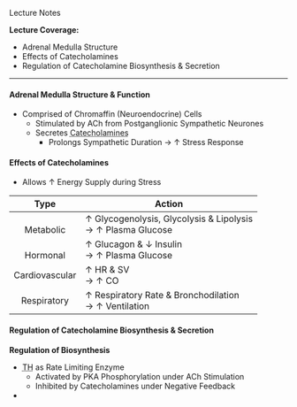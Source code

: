 Lecture Notes

**Lecture Coverage:**
- Adrenal Medulla Structure
- Effects of Catecholamines
- Regulation of Catecholamine Biosynthesis & Secretion

---
#### **Adrenal Medulla Structure & Function**
- Comprised of Chromaffin (Neuroendocrine) Cells
	- Stimulated by ACh from Postganglionic Sympathetic Neurones
	- Secretes <abbr Title="80% Adrenaline & 20% Noradrenaline">Catecholamines</abbr>
		- Prolongs Sympathetic Duration → ↑ Stress Response


#### **Effects of Catecholamines**
- Allows ↑ Energy Supply during Stress

|      Type      | Action                                                         |
| :------------: | -------------------------------------------------------------- |
| <br>Metabolic  | ↑ Glycogenolysis, Glycolysis & Lipolysis<br>→ ↑ Plasma Glucose |
|  <br>Hormonal  | ↑ Glucagon & ↓ Insulin<br>→ ↑ Plasma Glucose                   |
| Cardiovascular | ↑ HR & SV<br>→ ↑ CO                                            |
|  Respiratory   | ↑ Respiratory Rate & Bronchodilation<br>→ ↑ Ventilation        |


#### **Regulation of Catecholamine Biosynthesis & Secretion**
**Regulation of Biosynthesis**
- <abbr Title="Tyrosine Hydroxylase">TH</abbr> as Rate Limiting Enzyme
	- Activated by PKA Phosphorylation under ACh Stimulation
	- Inhibited by Catecholamines under Negative Feedback
- 